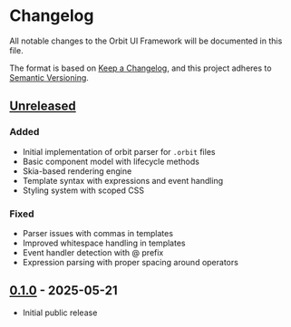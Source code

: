 # Changelog

All notable changes to the Orbit UI Framework will be documented in this file.

The format is based on [Keep a Changelog](https://keepachangelog.com/en/1.0.0/),
and this project adheres to [Semantic Versioning](https://semver.org/spec/v2.0.0.html).

## [Unreleased]

### Added
- Initial implementation of orbit parser for `.orbit` files
- Basic component model with lifecycle methods
- Skia-based rendering engine
- Template syntax with expressions and event handling
- Styling system with scoped CSS

### Fixed
- Parser issues with commas in templates
- Improved whitespace handling in templates
- Event handler detection with @ prefix
- Expression parsing with proper spacing around operators

## [0.1.0] - 2025-05-21
- Initial public release

[Unreleased]: https://github.com/orbitrs/orbitrs/compare/v0.1.0...HEAD
[0.1.0]: https://github.com/orbitrs/orbitrs/releases/tag/v0.1.0
